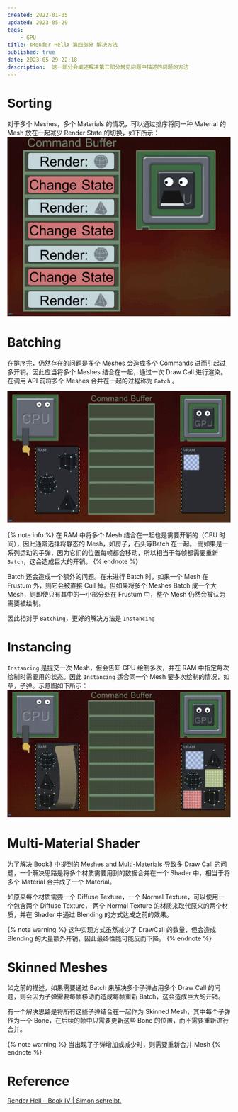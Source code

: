 ```yaml
---
created: 2022-01-05
updated: 2023-05-29
tags:
    - GPU
title: 《Render Hell》 第四部分 解决方法
published: true
date: 2023-05-29 22:18 
description:  这一部分会阐述解决第三部分常见问题中描述的问题的方法
---
```


# Sorting

对于多个 Meshes，多个 Materials 的情况，可以通过排序将同一种 Material 的 Mesh 放在一起减少 Render State 的切换，如下所示：
![重新排序以减少 State 切换](/book_4_solutions/optimisation_sorting_01.gif)

# Batching

在排序完，仍然存在的问题是多个 Meshes 会造成多个 Commands 进而引起过多开销。因此应当将多个 Meshes 结合在一起，通过一次 Draw Call 进行渲染。在调用 API 前将多个 Meshes 合并在一起的过程称为 `Batch` 。

![Batching](/book_4_solutions/optimisation_batching_02.gif)

{% note info %}
在 RAM 中将多个 Mesh 结合在一起也是需要开销的（CPU 时间），因此通常选择将静态的 Mesh，如房子，石头等Batch 在一起。 而如果是一系列运动的子弹，因为它们的位置每帧都会移动，所以相当于每帧都需要重新 `Batch`，这会造成巨大的开销。
{% endnote %}

Batch 还会造成一个额外的问题。在未进行 Batch 时，如果一个 Mesh 在 Frustum 外，则它会被直接 Cull 掉。但如果将多个 Meshes Batch 成一个大 Mesh，则即使只有其中的一小部分处在 Frustum 中，整个 Mesh 仍然会被认为需要被绘制。

因此相对于 `Batching`，更好的解决方法是 `Instancing`

# Instancing

`Instancing` 是提交一次 Mesh，但会告知 GPU 绘制多次，并在 RAM 中指定每次绘制时需要用的状态。因此 `Instancing` 适合同一个 Mesh 要多次绘制的情况，如草，子弹。示意图如下所示：
![Instancing](/book_4_solutions/20200129181033200.gif)

# Multi-Material Shader

为了解决 Book3 中提到的 [Meshes and Multi-Materials](book_3_problems.md#meshes_and_multi-materials) 导致多 Draw Call 的问题，一个解决思路是将多个材质需要用到的数据合并在一个 Shader 中，相当于将多个 Material 合并成了一个 Material。

如原来每个材质需要一个 Diffuse Texture，一个 Normal Texture，可以使用一个包含两个 Diffuse Texture， 两个 Normal Texture 的材质来取代原来的两个材质，并在 Shader 中通过 Blending 的方式达成之前的效果。

{% note warning %}
这种实现方式虽然减少了 DrawCall 的数量，但会造成 Blending 的大量额外开销，因此最终性能可能反而下降。
{% endnote %}

# Skinned Meshes

如之前的描述，如果需要通过 Batch 来解决多个子弹占用多个 Draw Call 的问题，则会因为子弹需要每帧移动而造成每帧重新 Batch，这会造成巨大的开销。

有一个解决思路是将所有这些子弹结合在一起作为 Skinned Mesh，其中每个子弹作为一个 Bone，在后续的帧中只需要更新这些 Bone 的位置，而不需要重新进行合并。

{% note warning %}
当出现了子弹增加或减少时，则需要重新合并 Mesh
{% endnote %}

# Reference

[Render Hell – Book IV | Simon schreibt.](http://simonschreibt.de/gat/renderhell-book4/)
